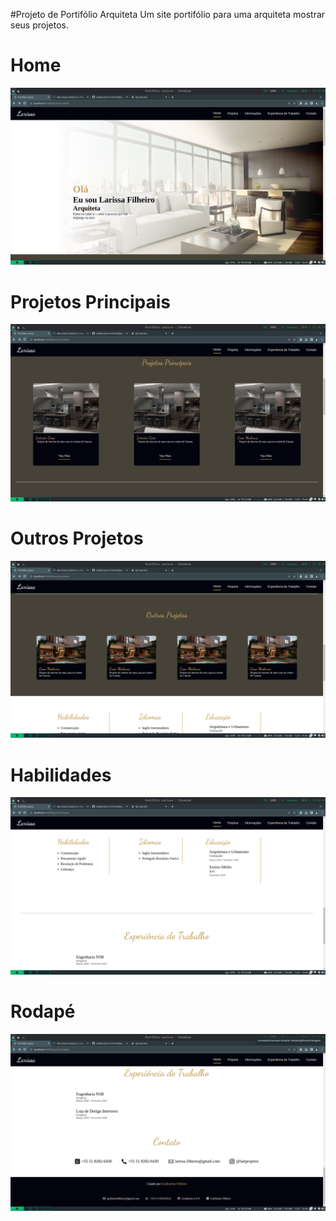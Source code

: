 #Projeto de Portifólio Arquiteta
Um site portifólio para uma arquiteta mostrar seus projetos.

# Home
![alt text](imagens/home.png)

# Projetos Principais
![alt text](imagens/mainProjects.png)

# Outros Projetos
![alt text](imagens/otherProjects.png)

# Habilidades 
![alt text](imagens/skills.png)

# Rodapé
![alt text](imagens/footer.png)